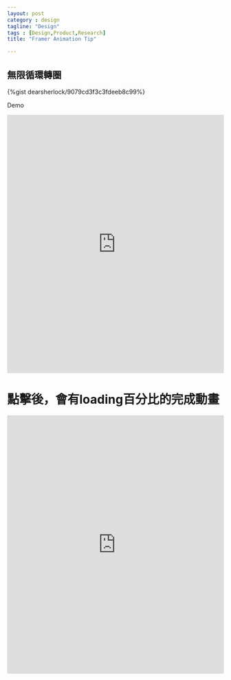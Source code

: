 ```yaml
---
layout: post
category : design 
tagline: "Design"
tags : [Design,Product,Research]
title: "Framer Animation Tip"

---
```

## 無限循環轉圈


{%gist dearsherlock/9079cd3f3c3fdeeb8c99%}

Demo

<iframe src="http://share.framerjs.com/2wehacyn9pki/" height="600" width="100%" frameborder="0" 
     allowfullscreen="allowfullscreen">
</iframe>

# 點擊後，會有loading百分比的完成動畫



<iframe src="http://share.framerjs.com/hr1kcz0r9a8r/" height="600" width="100%" frameborder="0" 
     allowfullscreen="allowfullscreen">
</iframe>